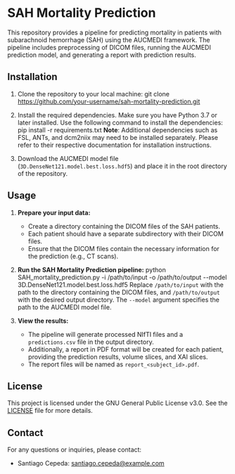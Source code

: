 # SAH Mortality Prediction

This repository provides a pipeline for predicting mortality in patients with subarachnoid hemorrhage (SAH) using the AUCMEDI framework. The pipeline includes preprocessing of DICOM files, running the AUCMEDI prediction model, and generating a report with prediction results.

## Installation

1. Clone the repository to your local machine:
git clone https://github.com/your-username/sah-mortality-prediction.git

2. Install the required dependencies. Make sure you have Python 3.7 or later installed. Use the following command to install the dependencies:
pip install -r requirements.txt
   **Note**: Additional dependencies such as FSL, ANTs, and dcm2niix may need to be installed separately. Please refer to their respective documentation for installation instructions.

3. Download the AUCMEDI model file (`3D.DenseNet121.model.best.loss.hdf5`) and place it in the root directory of the repository.

## Usage

1. **Prepare your input data:**

   - Create a directory containing the DICOM files of the SAH patients.
   - Each patient should have a separate subdirectory with their DICOM files.
   - Ensure that the DICOM files contain the necessary information for the prediction (e.g., CT scans).

2. **Run the SAH Mortality Prediction pipeline:**
python SAH_mortality_prediction.py -i /path/to/input -o /path/to/output --model 3D.DenseNet121.model.best.loss.hdf5
   Replace `/path/to/input` with the path to the directory containing the DICOM files, and `/path/to/output` with the desired output directory. The `--model` argument specifies the path to the AUCMEDI model file.

3. **View the results:**

   - The pipeline will generate processed NIfTI files and a `predictions.csv` file in the output directory.
   - Additionally, a report in PDF format will be created for each patient, providing the prediction results, volume slices, and XAI slices.
   - The report files will be named as `report_<subject_id>.pdf`.

## License

This project is licensed under the GNU General Public License v3.0. See the [LICENSE](LICENSE) file for more details.

## Contact

For any questions or inquiries, please contact:

- Santiago Cepeda: [santiago.cepeda@example.com](mailto:scepedac@saludcastillayleon.es)

